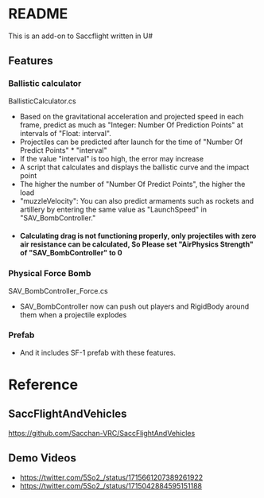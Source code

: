 # README
This is an add-on to Saccflight written in U#

## Features

### Ballistic calculator
BallisticCalculator.cs

* Based on the gravitational acceleration and projected speed in each frame, predict as much as "Integer: Number Of Prediction Points" at intervals of "Float: interval".
* Projectiles can be predicted after launch for the time of "Number Of Predict Points" * "interval"
* If the value "interval" is too high, the error may increase
* A script that calculates and displays the ballistic curve and the impact point
* The higher the number of "Number Of Predict Points", the higher the load
* "muzzleVelocity": You can also predict armaments such as rockets and artillery by entering the same value as "LaunchSpeed" in "SAV_BombController."
* #### Calculating drag is not functioning properly, only projectiles with zero air resistance can be calculated, So Please set "AirPhysics Strength" of "SAV_BombController" to 0

### Physical Force Bomb
SAV_BombController_Force.cs

* SAV_BombController now can push out players and RigidBody around them when a projectile explodes
### Prefab
* And it includes SF-1 prefab with these features.


# Reference
## SaccFlightAndVehicles
https://github.com/Sacchan-VRC/SaccFlightAndVehicles
## Demo Videos
* https://twitter.com/5So2_/status/1715661207389261922
* https://twitter.com/5So2_/status/1715042884595151188
